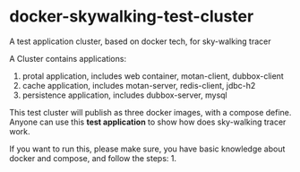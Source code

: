 # docker-skywalking-test-cluster
A test application cluster, based on docker tech, for sky-walking tracer

A Cluster contains applications:
1. protal application, includes web container, motan-client, dubbox-client
1. cache application, includes motan-server, redis-client, jdbc-h2
1. persistence application, includes dubbox-server, mysql

This test cluster will publish as three docker images, with a compose define. Anyone can use this **test application** to show how does sky-walking tracer work.

If you want to run this, please make sure, you have basic knowledge about docker and compose, and follow the steps:
1.

